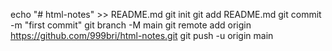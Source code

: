 echo "# html-notes" >> README.md
git init
git add README.md
git commit -m "first commit"
git branch -M main
git remote add origin https://github.com/999bri/html-notes.git
git push -u origin main
